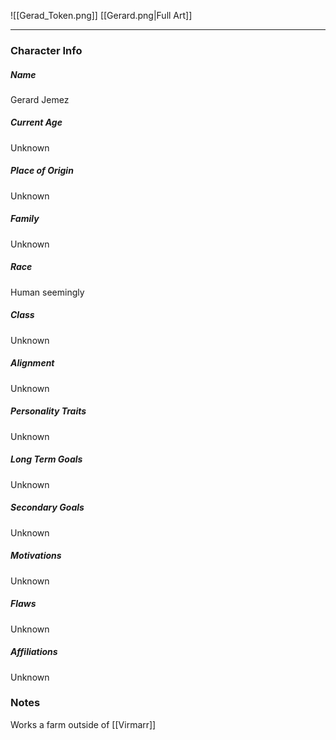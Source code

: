 ![[Gerad_Token.png]]
[[Gerard.png|Full Art]]

---
### Character Info

##### Name 
Gerard Jemez

##### Current Age
Unknown

##### Place of Origin
Unknown

##### Family
Unknown

##### Race
Human seemingly

##### Class
Unknown

##### Alignment
Unknown

##### Personality Traits
Unknown

##### Long Term Goals
Unknown

##### Secondary Goals
Unknown

##### Motivations
Unknown

##### Flaws
Unknown

##### Affiliations
Unknown

### Notes
Works a farm outside of [[Virmarr]]
